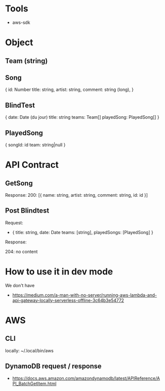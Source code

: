 # Tools

- aws-sdk

# Object

## Team (string)

## Song 

{
    id: Number
    title: string,
    artist: string,
    comment: string (long),
}

## BlindTest

{
    date: Date (du jour)
    title: string
    teams: Team[]
    playedSong: PlayedSong[]
}

## PlayedSong

{
    songId: id
    team: string|null
}

# API Contract

## GetSong

Response:
200: [{
    name: string,
    artist: string,
    comment: string,
    id: id
}]

## Post Blindtest

Request:
- {
    title: string,
    date: Date
    teams: [string],
    playedSongs: [PlayedSong]
}

Response:

204: no content


# How to use it in dev mode

We don't have

- https://medium.com/a-man-with-no-server/running-aws-lambda-and-api-gateway-locally-serverless-offline-3c64b3e54772

# AWS

## CLI

locally: ~/.local/bin/aws


## DynamoDB request / response

- https://docs.aws.amazon.com/amazondynamodb/latest/APIReference/API_BatchGetItem.html